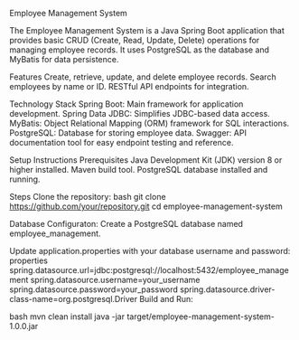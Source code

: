 Employee Management System

The Employee Management System is a Java Spring Boot application that provides basic CRUD (Create, Read, Update, Delete) operations for managing employee records. It uses PostgreSQL as the database and MyBatis for data persistence.

Features
Create, retrieve, update, and delete employee records.
Search employees by name or ID.
RESTful API endpoints for integration.

Technology Stack
Spring Boot: Main framework for application development.
Spring Data JDBC: Simplifies JDBC-based data access.
MyBatis: Object Relational Mapping (ORM) framework for SQL interactions.
PostgreSQL: Database for storing employee data.
Swagger: API documentation tool for easy endpoint testing and reference.

Setup Instructions
Prerequisites
Java Development Kit (JDK) version 8 or higher installed.
Maven build tool.
PostgreSQL database installed and running.

Steps
Clone the repository:
bash
git clone https://github.com/your/repository.git
cd employee-management-system

Database Configuraton:
Create a PostgreSQL database named employee_management.

Update application.properties with your database username and password:
properties
spring.datasource.url=jdbc:postgresql://localhost:5432/employee_management
spring.datasource.username=your_username
spring.datasource.password=your_password
spring.datasource.driver-class-name=org.postgresql.Driver
Build and Run:

bash
mvn clean install
java -jar target/employee-management-system-1.0.0.jar
